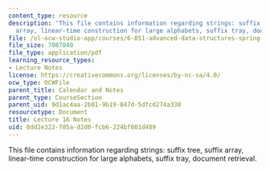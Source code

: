 ```yaml
---
content_type: resource
description: 'This file contains information regarding strings: suffix tree, suffix
  array, linear-time construction for large alphabets, suffix tray, document retrieval.'
file: /ol-ocw-studio-app/courses/6-851-advanced-data-structures-spring-2012/8dd2e322f05ad2d0fcb6224bf601d489_MIT6_851S12_Lec16.pdf
file_size: 7087040
file_type: application/pdf
learning_resource_types:
- Lecture Notes
license: https://creativecommons.org/licenses/by-nc-sa/4.0/
ocw_type: OCWFile
parent_title: Calendar and Notes
parent_type: CourseSection
parent_uid: 9d1ac4aa-2b01-9b19-847d-5dfcd274a338
resourcetype: Document
title: Lecture 16 Notes
uid: 8dd2e322-f05a-d2d0-fcb6-224bf601d489
---
```

This file contains information regarding strings: suffix tree, suffix array, linear-time construction for large alphabets, suffix tray, document retrieval.